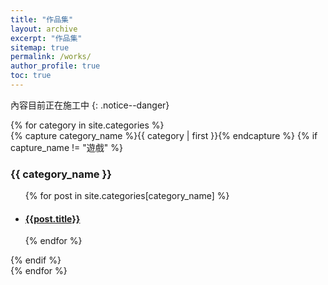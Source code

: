 ```yaml
---
title: "作品集"
layout: archive
excerpt: "作品集"
sitemap: true
permalink: /works/
author_profile: true
toc: true
---
```

內容目前正在施工中
{: .notice--danger}

<div id="archives">
{% for category in site.categories %}
  <div class="archive-group">
    {% capture category_name %}{{ category | first }}{% endcapture %}
    {% if capture_name != "遊戲" %}
      <div id="#{{ category_name | slugize }}"></div>
      <h3 class="category-head">{{ category_name }}</h3>
      <a name="{{ category_name | slugize }}"></a>
      <ul>
      {% for post in site.categories[category_name] %}
      <li>
      <article class="archive-item">
        <h4><a href="{{ site.baseurl }}{{ post.url }}">{{post.title}}</a></h4>
      </article>
      </li>
      {% endfor %}
      </ul>
    {% endif %}
  </div>
{% endfor %}
</div>
